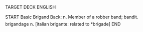 TARGET DECK
ENGLISH

START
Basic
Brigand
Back: n. Member of a robber band; bandit.  brigandage n. [italian brigante: related to *brigade]
END
